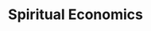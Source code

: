 ---
title: Spiritual Economics
linkTitle: spiritual economics
menu:
  main:
  sidebar:
    identifier: belly-button
weight: -100
slug: belly-button/spiritual-economics
---